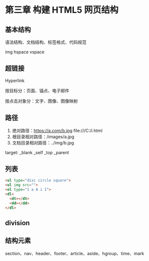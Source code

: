 # 第三章 构建 HTML5 网页结构

## 基本结构

语法结构、文档结构、标签格式、代码规范

img hspace vspace

## 超链接

Hyperlink

按目标分：页面、锚点、电子邮件

按点击对象分：文字、图像、图像映射

## 路径

1. 绝对路径：https://a.com/b.jpg  file:///C:/i.html
2. 根目录相对路径：/images/a.jpg
3. 文档目录相对路径：../img/b.jpg

target: _blank _self _top _parent

## 列表

```html
<ul type="disc circle square">
<ul img src="">
<ol type="1 a A i I">
<dl>
  <dt></dt>
  <dd></dd>
</dl>
```

## division

## 结构元素

section、nav、header、footer、article、aside、hgroup、time、mark
